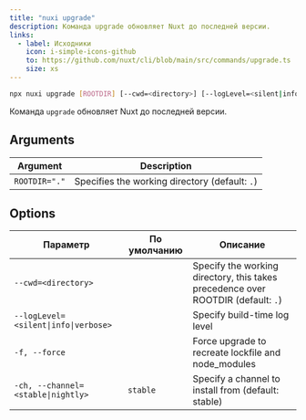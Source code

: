 ```yaml
---
title: "nuxi upgrade"
description: Команда upgrade обновляет Nuxt до последней версии.
links:
  - label: Исходники
    icon: i-simple-icons-github
    to: https://github.com/nuxt/cli/blob/main/src/commands/upgrade.ts
    size: xs
---
```


<!--upgrade-cmd-->
```bash [Terminal]
npx nuxi upgrade [ROOTDIR] [--cwd=<directory>] [--logLevel=<silent|info|verbose>] [-f, --force] [-ch, --channel=<stable|nightly>]
```
<!--/upgrade-cmd-->

Команда `upgrade` обновляет Nuxt до последней версии.

## Arguments

<!--upgrade-args-->
Argument | Description
--- | ---
`ROOTDIR="."` | Specifies the working directory (default: `.`)
<!--/upgrade-args-->

## Options

<!--upgrade-opts-->
Параметр | По умолчанию | Описание
--- | --- | ---
`--cwd=<directory>` |  | Specify the working directory, this takes precedence over ROOTDIR (default: `.`)
`--logLevel=<silent\|info\|verbose>` |  | Specify build-time log level
`-f, --force` |  | Force upgrade to recreate lockfile and node_modules
`-ch, --channel=<stable\|nightly>` | `stable` | Specify a channel to install from (default: stable)
<!--/upgrade-opts-->
